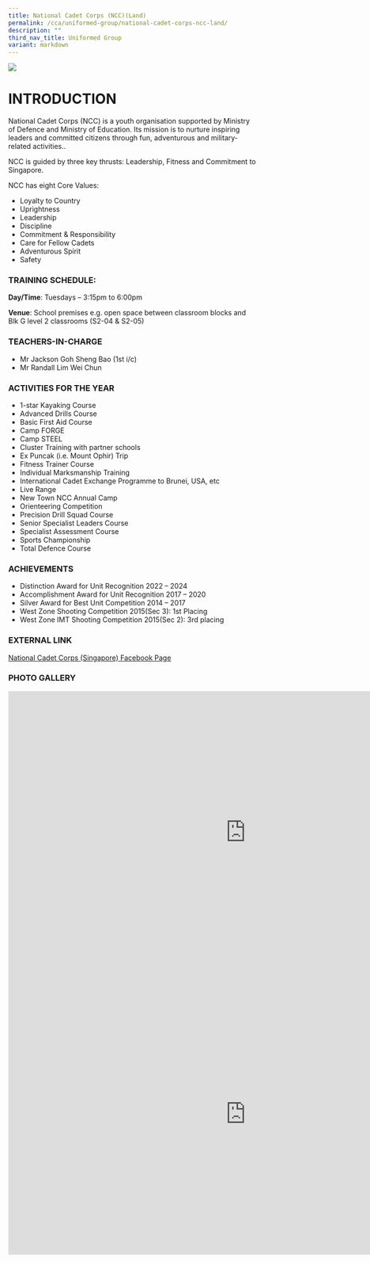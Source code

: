 ```yaml
---
title: National Cadet Corps (NCC)(Land)
permalink: /cca/uniformed-group/national-cadet-corps-ncc-land/
description: ""
third_nav_title: Uniformed Group
variant: markdown
---
```

![](/images/IMG_9844.jpg)

# INTRODUCTION
National Cadet Corps (NCC) is a youth organisation supported by Ministry of Defence and Ministry of Education. Its mission is to nurture inspiring leaders and committed citizens through fun, adventurous and military-related activities..


NCC is guided by three key thrusts: Leadership, Fitness and Commitment to Singapore.

NCC has eight Core Values:
* Loyalty to Country
* Uprightness
* Leadership
* Discipline
* Commitment &amp; Responsibility
* Care for Fellow Cadets
* Adventurous Spirit
* Safety

### TRAINING SCHEDULE:

**Day/Time**: Tuesdays – 3:15pm to 6:00pm

**Venue**: School premises e.g. open space between classroom blocks and Blk G level 2 classrooms (S2-04 &amp; S2-05)

### TEACHERS-IN-CHARGE

*   Mr Jackson Goh Sheng Bao (1st i/c)
*   Mr Randall Lim Wei Chun

### ACTIVITIES FOR THE YEAR

* 1-star Kayaking Course
* Advanced Drills Course
* Basic First Aid Course
* Camp FORGE
* Camp STEEL
* Cluster Training with partner schools
* Ex Puncak (i.e. Mount Ophir) Trip
* Fitness Trainer Course
* Individual Marksmanship Training
* International Cadet Exchange Programme to Brunei, USA, etc
* Live Range
* New Town NCC Annual Camp
* Orienteering Competition
* Precision Drill Squad Course
* Senior Specialist Leaders Course
* Specialist Assessment Course
* Sports Championship
* Total Defence Course

### ACHIEVEMENTS

*  Distinction Award for Unit Recognition 2022 – 2024
*  Accomplishment Award for Unit Recognition 2017 – 2020
*  Silver Award for Best Unit Competition 2014 – 2017
*  West Zone Shooting Competition 2015(Sec 3): 1st Placing
*  West Zone IMT Shooting Competition 2015(Sec 2): 3rd placing

### EXTERNAL LINK
[National Cadet Corps (Singapore) Facebook Page](https://www.facebook.com/sgncc.hq/)

### PHOTO GALLERY


<iframe src="https://docs.google.com/presentation/d/e/2PACX-1vQm9lImj-Kf3LNo6sdhcu9qSC_1SkaD41wMC5BNGY4594PT0zxG42PhO7UKaWwYCYWPzNjnUbICMKT9/embed?start=false&amp;loop=false&amp;delayms=3000" frameborder="0" width="960" height="569" allowfullscreen="true"></iframe>

<iframe src="https://docs.google.com/presentation/d/e/2PACX-1vQKzw81AG8yYo4rw7IA-kK0JsUGSzlueV1jF0AKGzhqIH4G7Wcht1J0VOyKrHY6MBjnRWXTX-GvTpNe/embed?start=false&amp;loop=false&amp;delayms=3000" frameborder="0" width="960" height="569" allowfullscreen="true"></iframe>